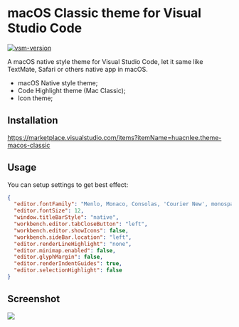 # macOS Classic theme for Visual Studio Code

[![vsm-version](https://img.shields.io/visual-studio-marketplace/v/huacnlee.theme-macos-classic?style=flat&label=VS%20Code)](https://marketplace.visualstudio.com/items?itemName=huacnlee.theme-macos-classic)

A macOS native style theme for Visual Studio Code, let it same like TextMate, Safari or others native app in macOS.

- macOS Native style theme;
- Code Highlight theme (Mac Classic);
- Icon theme;

## Installation

https://marketplace.visualstudio.com/items?itemName=huacnlee.theme-macos-classic

## Usage

You can setup settings to get best effect:

```json
{
  "editor.fontFamily": "Menlo, Monaco, Consolas, 'Courier New', monospace",
  "editor.fontSize": 12,
  "window.titleBarStyle": "native",
  "workbench.editor.tabCloseButton": "left",
  "workbench.editor.showIcons": false,
  "workbench.sideBar.location": "left",
  "editor.renderLineHighlight": "none",
  "editor.minimap.enabled": false,
  "editor.glyphMargin": false,
  "editor.renderIndentGuides": true,
  "editor.selectionHighlight": false
}
```

## Screenshot

![](https://user-images.githubusercontent.com/5518/115701386-50c04100-a39a-11eb-935e-18d75df14068.png)
